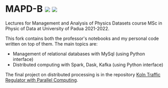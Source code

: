 # MAPD-B ![ ](https://img.shields.io/badge/python-3c78aa?style=for-the-badge&logo=python&logoColor=ffe874) ![ ](https://img.shields.io/badge/mysql-ea9729?style=for-the-badge&logo=mysql&logoColor=0c6b81)

Lectures for Management and Analysis of Physics Datasets course MSc in Physic of Data at University of Padua 2021-2022.

This fork contains both the professor's notebooks and my personal code written on top of them. The main topics are:
- Management of relational databases with MySql (using Python interface)
- Distributed computing with Spark, Dask, Kafka (using Python interface)

The final project on distributed processing is in the repository [Koln Traffic Regulator with Parallel Computing](https://github.com/PaoloZinesi/Koln_Traffic_Regulator_with_Parallel_Computing).